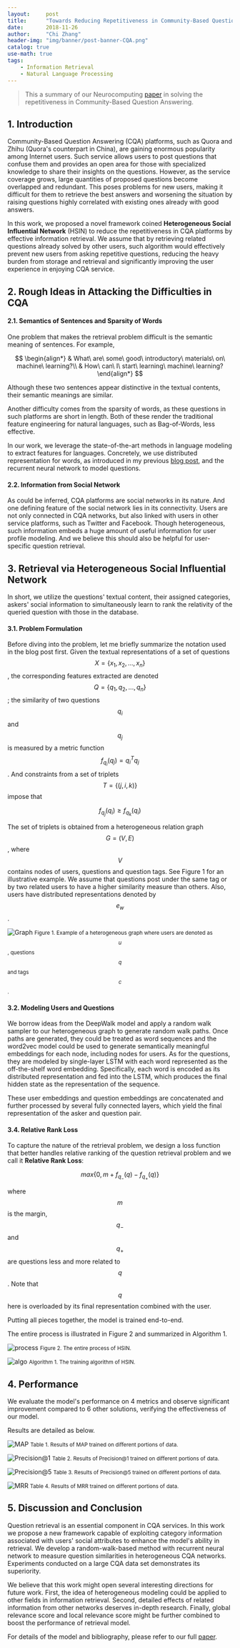 ```yaml
---
layout:     post
title:      "Towards Reducing Repetitiveness in Community-Based Question Answering"
date:       2018-11-26
author:     "Chi Zhang"
header-img: "img/banner/post-banner-CQA.png"
catalog: true
use-math: true
tags: 
    - Information Retrieval
    - Natural Language Processing
---
```


> This a summary of our Neurocomputing [paper](https://www.sciencedirect.com/science/article/pii/S0925231218300523) in solving the repetitiveness in Community-Based Question Answering.

## 1. Introduction

Community-Based Question Answering (CQA) platforms, such as Quora and Zhihu (Quora's counterpart in China), are gaining enormous popularity among Internet users. Such service allows users to post questions that confuse them and provides an open area for those with specialized knowledge to share their insights on the questions. However, as the service coverage grows, large quantities of proposed questions become overlapped and redundant. This poses problems for new users, making it difficult for them to retrieve the best answers and worsening the situation by raising questions highly correlated with existing ones already with good answers. 

In this work, we proposed a novel framework coined **Heterogeneous Social Influential Network** (HSIN) to reduce the repetitiveness in CQA platforms by effective information retrieval. We assume that by retrieving related questions already solved by other users, such algorithm would effectively prevent new users from asking repetitive questions, reducing the heavy burden from storage and retrieval and significantly improving the user experience in enjoying CQA service.

## 2. Rough Ideas in Attacking the Difficulties in CQA

#### 2.1. Semantics of Sentences and Sparsity of Words

One problem that makes the retrieval problem difficult is the semantic meaning of sentences. For example,

$$ \begin{align*}
 & What\ are\ some\ good\ introductory\ materials\ on\ machine\ learning?\\
 & How\ can\ I\ start\ learning\ machine\ learning?
\end{align*} $$

Although these two sentences appear distinctive in the textual contents, their semantic meanings are similar. 

Another difficulty comes from the sparsity of words, as these questions in such platforms are short in length. Both of these render the traditional feature engineering for natural languages, such as Bag-of-Words, less effective.

In our work, we leverage the state-of-the-art methods in language modeling to extract features for languages. Concretely, we use distributed representation for words, as introduced in my previous [blog post](/2016/05/09/demystify-deep-walk/), and the recurrent neural network to model questions.

#### 2.2. Information from Social Network

As could be inferred, CQA platforms are social networks in its nature. And one defining feature of the social network lies in its connectivity. Users are not only connected in CQA networks, but also linked with users in other service platforms, such as Twitter and Facebook. Though heterogeneous, such information embeds a huge amount of useful information for user profile modeling. And we believe this should also be helpful for user-specific question retrieval. 

## 3. Retrieval via Heterogeneous Social Influential Network

In short, we utilize the questions' textual content, their assigned categories, askers' social information to simultaneously learn to rank the relativity of the queried question with those in the database. 

#### 3.1. Problem Formulation

Before diving into the problem, let me briefly summarize the notation used in the blog post first. Given the textual representations of a set of questions $$ X = \{x_1, x_2, ..., x_n\} $$, the corresponding features extracted are denoted $$ Q = \{q_1, q_2, ..., q_n\} $$; the similarity of two questions $$ q_i $$ and $$ q_j $$ is measured by a metric function $$ f_{q_i}(q_j) = q_i^Tq_j $$. And constraints from a set of triplets $$ T = \{(j, i, k)\} $$ impose that 

$$ f_{q_j}(q_i) \geq f_{q_k}(q_i) $$

The set of triplets is obtained from a heterogeneous relation graph $$ G = (V, E) $$, where $$ V $$ contains nodes of users, questions and question tags. See Figure 1 for an illustrative example. We assume that questions post under the same tag or by two related users to have a higher similarity measure than others. Also, users have distributed representations denoted by $$ e_w $$.

![Graph](/img/in-post/CQA/Graph.jpg)
<small class="img-hint">Figure 1. Example of a heterogeneous graph where users are denoted as $$ u $$, questions $$ q $$ and tags $$ c $$.</small>

#### 3.2. Modeling Users and Questions

We borrow ideas from the DeepWalk model and apply a random walk sampler to our heterogeneous graph to generate random walk paths. Once paths are generated, they could be treated as word sequences and the word2vec model could be used to generate semantically meaningful embeddings for each node, including nodes for users. As for the questions, they are modeled by single-layer LSTM with each word represented as the off-the-shelf word embedding. Specifically, each word is encoded as its distributed representation and fed into the LSTM, which produces the final hidden state as the representation of the sequence.

These user embeddings and question embeddings are concatenated and further processed by several fully connected layers, which yield the final representation of the asker and question pair.

#### 3.4. Relative Rank Loss

To capture the nature of the retrieval problem, we design a loss function that better handles relative ranking of the question retrieval problem and we call it **Relative Rank Loss**:

$$ max\{0, m + f_{q_-}(q) - f_{q_+}(q)\} $$

where $$ m $$ is the margin, $$ q_- $$ and $$ q_+ $$ are questions less and more related to $$ q $$. Note that $$ q $$ here is overloaded by its final representation combined with the user. 

Putting all pieces together, the model is trained end-to-end.

The entire process is illustrated in Figure 2 and summarized in Algorithm 1.

![process](/img/in-post/CQA/process.jpg)
<small class="img-hint">Figure 2. The entire process of HSIN.</small>

![algo](/img/in-post/CQA/algo.jpg)
<small class="img-hint">Algorithm 1. The training algorithm of HSIN. </small>

## 4. Performance

We evaluate the model's performance on 4 metrics and observe significant improvement compared to 6 other solutions, verifying the effectiveness of our model.

Results are detailed as below.

![MAP](/img/in-post/CQA/MAP.jpg)
<small class="img-hint">Table 1. Results of MAP trained on different portions of data. </small>

![Precision@1](/img/in-post/CQA/Precision@1.jpg)
<small class="img-hint">Table 2. Results of Precision@1 trained on different portions of data. </small>

![Precision@5](/img/in-post/CQA/Precision@5.jpg)
<small class="img-hint">Table 3. Results of Precision@5 trained on different portions of data. </small>

![MRR](/img/in-post/CQA/MRR.jpg)
<small class="img-hint">Table 4. Results of MRR trained on different portions of data. </small>

## 5. Discussion and Conclusion

Question retrieval is an essential component in CQA services. In this work we propose a new framework capable of exploiting category information associated with users' social attributes to enhance the model's ability in retrieval. We develop a random-walk-based method with recurrent neural network to measure question similarities in heterogeneous CQA networks. Experiments conducted on a large CQA data set demonstrates its superiority.

We believe that this work might open several interesting directions for future work. First, the idea of heterogeneous modeling could be applied to other fields in information retrieval. Second, detailed effects of related information from other networks deserves in-depth research. Finally, global relevance score and local relevance score might be further combined to boost the performance of retrieval model.

For details of the model and bibliography, please refer to our full [paper](https://www.sciencedirect.com/science/article/pii/S0925231218300523).